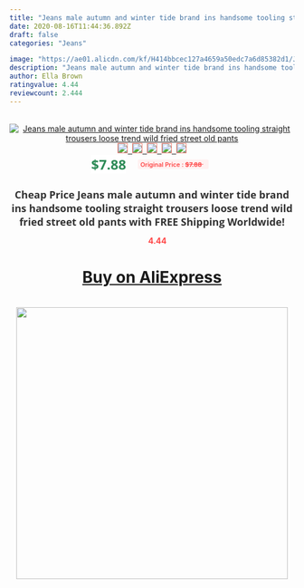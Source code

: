 ```yaml
---
title: "Jeans male autumn and winter tide brand ins handsome tooling straight trousers loose trend wild fried street old pants"
date: 2020-08-16T11:44:36.892Z
draft: false
categories: "Jeans"

image: "https://ae01.alicdn.com/kf/H414bbcec127a4659a50edc7a6d85382d1/Jeans-male-autumn-and-winter-tide-brand-ins-handsome-tooling-straight-trousers-loose-trend-wild-fried.jpg"
description: "Jeans male autumn and winter tide brand ins handsome tooling straight trousers loose trend wild fried street old pants"
author: Ella Brown
ratingvalue: 4.44
reviewcount: 2.444
---
```

<br>
<div style="text-align: center;">
<a href="https://s.click.aliexpress.com/e/_Aq3ogl" target="_blank" rel="nofollow noopener noreferrer"><img alt="Jeans male autumn and winter tide brand ins handsome tooling straight trousers loose trend wild fried street old pants" class="magnifier-image" src="https://ae01.alicdn.com/kf/H414bbcec127a4659a50edc7a6d85382d1/Jeans-male-autumn-and-winter-tide-brand-ins-handsome-tooling-straight-trousers-loose-trend-wild-fried.jpg_640x640.jpg">
<br>
<img style="border:1px solid salmon" src="https://ae01.alicdn.com/kf/H414bbcec127a4659a50edc7a6d85382d1/Jeans-male-autumn-and-winter-tide-brand-ins-handsome-tooling-straight-trousers-loose-trend-wild-fried.jpg_120x120.jpg">&nbsp;&nbsp;<img style="border:1px solid salmon" src="https://ae01.alicdn.com/kf/H2bfee885943640408ce1a56e200b29572/Jeans-male-autumn-and-winter-tide-brand-ins-handsome-tooling-straight-trousers-loose-trend-wild-fried.jpg_120x120.jpg">&nbsp;&nbsp;<img style="border:1px solid salmon" src="https://ae01.alicdn.com/kf/Ha4d4d1091b3440eab24dc43a69adc658C/Jeans-male-autumn-and-winter-tide-brand-ins-handsome-tooling-straight-trousers-loose-trend-wild-fried.jpg_120x120.jpg">&nbsp;&nbsp;<img style="border:1px solid salmon" src="https://ae01.alicdn.com/kf/H23771b95301847819a7e86171214eda8C/Jeans-male-autumn-and-winter-tide-brand-ins-handsome-tooling-straight-trousers-loose-trend-wild-fried.jpg_120x120.jpg">&nbsp;&nbsp;<img style="border:1px solid salmon" src="https://ae01.alicdn.com/kf/H9f36a4b07a7d47c19e41d52d274abaccq/Jeans-male-autumn-and-winter-tide-brand-ins-handsome-tooling-straight-trousers-loose-trend-wild-fried.jpg_120x120.jpg"></a></div><br0>
<div style="text-align: center;"><span style="background-color: white; border: 0px; box-sizing: border-box; color: seagreen; display: inline-block; font-family: &quot;open sans&quot; , &quot;arial&quot; , &quot;helvetica&quot; , sans-serif , &quot;heiti&quot;; font-size: 24px; font-stretch: inherit; font-weight: 700; line-height: inherit; margin: 0px 10px 0px 0px; padding: 0px; vertical-align: middle;">$7.88 </span>
<span style="background: rgb(255 , 241 , 241); border-radius: 3px; border: 0px; box-sizing: border-box; color: #ff4747; display: inline-block; font-family: inherit; font-size: 12px; font-stretch: inherit; font-style: inherit; font-variant: inherit; font-weight: 600; line-height: inherit; margin: 0px; padding: 2px 5px; transform: scale(0.9); vertical-align: middle;">Original Price : <b style="text-decoration: line-through;">$7.88 </b> &nbsp;&nbsp;</span></div>
<h1 style="color: #333333; display: inline-block; font-family: &quot;open sans&quot; , &quot;arial&quot; , &quot;helvetica&quot; , sans-serif , &quot;heiti&quot;; font-size: 18px; font-stretch: inherit; font-weight: 700; text-align: center;">Cheap Price Jeans male autumn and winter tide brand ins handsome tooling straight trousers loose trend wild fried street old pants with FREE Shipping Worldwide!</h1>
<div style="color: #ff4747; text-align: center;">
<img src="https://4.bp.blogspot.com/-M0ZcTcb-5uY/XleCXlxnR4I/AAAAAAAAAEc/OrjgMkXV1oMQFaCRZj5HQwOCBcu3w1FegCPcBGAYYCw/s1600/star.png" style="height: 15px;">&nbsp;<b>4.44</b></div>
<div class="button_cont" align="center"><a class="buynow_a" href="https://s.click.aliexpress.com/e/_Aq3ogl" target="_blank" rel="nofollow noopener noreferrer"><H1>Buy on AliExpress</H1></a></div><br>
<div class="separator" style="clear: both; text-align: center;">
<img src="https://lh3.googleusercontent.com/-pTy5HemUv9M/XlePHvY0dAI/AAAAAAAAAE4/0nX5iRUoIWY8eMW9Dpxeirr157OZliDIgCLcBGAsYHQ/s1600/badge.gif" width="480">
</div>
